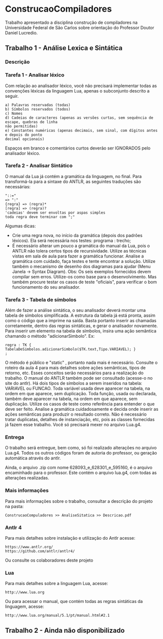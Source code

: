 # ConstrucaoCompiladores
Trabalho apresentado a disciplina construção de compiladores na Universidade Federal de São Carlos sobre orientação do Professor Doutor Daniel Lucredio.

## Trabalho 1 - Análise Lexica e Sintática

### Descrição
### Tarefa 1 - Analisar léxico

Com relação ao analisador léxico, você não precisará implementar todas as convenções léxicas da
linguagem Lua, apenas o subconjunto descrito a seguir.

```
a) Palavras reservadas (todas)
b) Símbolos reservados (todos)
c) Nomes
d) Cadeias de caracteres (apenas as versões curtas, sem sequência de escape, quebras de linha
não permitidas)
e) Constantes numéricas (apenas decimais, sem sinal, com dígitos antes e depois do ponto
decimal opcionais)
```

Espaços em branco e comentários curtos deverão ser IGNORADOS pelo analisador léxico.


### Tarefa 2 - Analisar Sintático
O manual da Lua já contém a gramática da linguagem, no
final. Para transformá-la para a sintaxe do ANTLR, as seguintes traduções são necessárias:

```
"::="
=> ":"
{regra} => (regra)*
[regra] => (regra)?
'cadeias' devem ser envoltas por aspas simples
toda regra deve terminar com ";"
```

Algumas dicas:
- Crie uma regra nova, no início da gramática (depois dos padrões léxicos). Ela será necessária nos
testes:
programa : trecho;
- É necessário alterar um pouco a gramática do manual da Lua, pois o ANTLR não tolera certos
tipos de recursividade. Utilize as técnicas vistas em sala de aula para fazer a gramática funcionar.
Analise a gramática com cuidado, faça testes e tente encontrar a solução. Utilize também o
mecanismo de desenho dos diagramas para ajudar (Menu Janela -> Syntax Diagram).
Obs: Os seis exemplos fornecidos devem compilar sem erros. Utilize-os como base para o
desenvolvimento. Mas também procure testar os casos de teste "oficiais", para verificar o bom
funcionamento do seu analisador.

### Tarefa 3 - Tabela de símbolos
Além de fazer a análise sintática, o seu analisador deverá montar uma tabela de símbolos
simplificada. A estrutura da tabela já está pronta, assim como o código que a imprime na saída.
Basta portanto inserir as chamadas corretamente, dentro das regras sintáticas, e gerar o
analisador novamente.
Para inserir um elemento na tabela de símbolos, insira uma ação semântica chamando o método
"adicionarSimbolo". Ex:

```
regra : TK { TabelaDeSimbolos.adicionarSimbolo($TK.text,Tipo.VARIAVEL); }
;
```

O método é público e "static" , portanto nada mais é necessário. Consulte o roteiro da aula 4
para mais detalhes sobre ações semânticas, tipos de retorno, etc. Esses conceitos serão
necessários para a realização do trabalho. O manual do ANTLR também pode ser consultado
(acesse-o no site do antlr).
Há dois tipos de símbolos a serem inseridos na tabela: VARIAVEL ou FUNCAO. Toda variável
usada deve aparecer na tabela, na ordem em que aparece, sem duplicação. Toda função, usada
ou declarada, também deve aparecer na tabela, na ordem em que aparece, sem duplicação.
Utilize os casos de teste como referência para entender o que deve ser feito. Analise a gramática
cuidadosamente e decida onde inserir as ações semânticas para produzir o resultado correto.
Não é necessário tratar duplicatas, detalhes de instanciação, etc, pois as classes fornecidas já
fazem esse trabalho. Você só precisará mexer no arquivo Lua.g4.

### Entrega

O trabalho será entregue, bem como, só foi realizado alterações no arquivo Lua.g4. Todos os outros códigos foram de autoria do professor, ou geração automática através do antlr.

Ainda, o arquivo .zip com nome 628093_e_628301_e_595160, é o arquivo encaminhado para o professor. Este contém o arquivo lua.g4, com todas as alterações realizadas.

### Mais informações

Para mais informações sobre o trabalho, consultar a descrição do projeto na pasta:

```
ConstrucaoCompuladores >> AnaliseSitatica >> Descricao.pdf
```


### Antlr 4
Para mais detalhes sobre instalação e utilização do Antlr acesse:

```
https://www.antlr.org/
https://github.com/antlr/antlr4/
```

Ou consulte os colaboradores deste projeto

### Lua
Para mais detalhes sobre a linguagem Lua, acesse:

```
http://www.lua.org
```

Ou para acessar o manual, que contém todas as regras sintáticas da linguagem, acesse:
```
http://www.lua.org/manual/5.1/pt/manual.html#2.1
```


## Trabalho 2 - Ainda não disponibilizado
